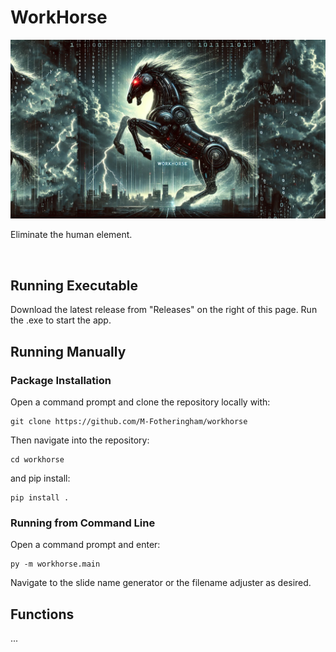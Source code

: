 # WorkHorse
![workhorse](./docs/_figs/workhorse_banner.png)

Eliminate the human element.

<br>

## Running Executable
Download the latest release from "Releases" on the right of this page.
Run the .exe to start the app.

## Running Manually
### Package Installation
Open a command prompt and clone the repository locally with: <br>
```
git clone https://github.com/M-Fotheringham/workhorse
```
Then navigate into the repository: <br> 
```
cd workhorse
```
and pip install: <br>
```
pip install .
```
### Running from Command Line
Open a command prompt and enter: <br>
```
py -m workhorse.main
```
Navigate to the slide name generator or the filename adjuster as desired.

## Functions

...
